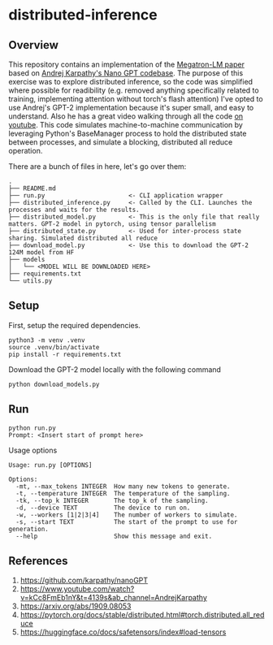 # distributed-inference

## Overview

This repository contains an implementation of the [Megatron-LM paper](https://arxiv.org/abs/1909.08053) based on [Andrej Karpathy's Nano GPT codebase](https://github.com/karpathy/nanoGPT).
The purpose of this exercise was to explore distributed inference, so the code was simplified where possible for readibility (e.g. removed anything specifically related to training, implementing attention without torch's flash attention)
I've opted to use Andrej's GPT-2 implementation because it's super small, and easy to understand. Also he has a great video walking through all the code [on youtube](https://www.youtube.com/watch?v=kCc8FmEb1nY&t=4139s&ab_channel=AndrejKarpathy).
This code simulates machine-to-machine communication by leveraging Python's BaseManager process to hold the distributed state between processes, and simulate a blocking, distributed all reduce operation.

There are a bunch of files in here, let's go over them:

```
.
├── README.md
├── run.py                       <- CLI application wrapper
├── distributed_inference.py     <- Called by the CLI. Launches the processes and waits for the results.
├── distributed_model.py         <- This is the only file that really matters. GPT-2 model in pytorch, using tensor parallelism
├── distributed_state.py         <- Used for inter-process state sharing. Simulated distributed all reduce
├── download_model.py            <- Use this to download the GPT-2 124M model from HF
├── models
│   └── <MODEL WILL BE DOWNLOADED HERE>
├── requirements.txt
└── utils.py    
```

## Setup 

First, setup the required dependencies.

```
python3 -m venv .venv
source .venv/bin/activate
pip install -r requirements.txt
```

Download the GPT-2 model locally with the following command

```
python download_models.py
```

## Run

```
python run.py
Prompt: <Insert start of prompt here>
```

Usage options
```
Usage: run.py [OPTIONS]

Options:
  -mt, --max_tokens INTEGER  How many new tokens to generate.
  -t, --temperature INTEGER  The temperature of the sampling.
  -tk, --top_k INTEGER       The top_k of the sampling.
  -d, --device TEXT          The device to run on.
  -w, --workers [1|2|3|4]    The number of workers to simulate.
  -s, --start TEXT           The start of the prompt to use for generation.
  --help                     Show this message and exit.
```

## References

1. https://github.com/karpathy/nanoGPT
2. https://www.youtube.com/watch?v=kCc8FmEb1nY&t=4139s&ab_channel=AndrejKarpathy
3. https://arxiv.org/abs/1909.08053
4. https://pytorch.org/docs/stable/distributed.html#torch.distributed.all_reduce
5. https://huggingface.co/docs/safetensors/index#load-tensors